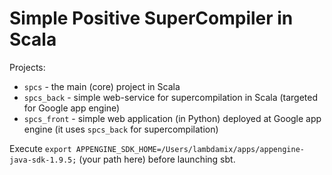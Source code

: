 # Simple Positive SuperCompiler in Scala

Projects:

* `spcs` - the main (core) project in Scala
* `spcs_back` - simple web-service for supercompilation in Scala (targeted for Google app engine)
* `spcs_front` - simple web application (in Python) deployed at Google app engine 
(it uses `spcs_back` for supercompilation)

Execute `export APPENGINE_SDK_HOME=/Users/lambdamix/apps/appengine-java-sdk-1.9.5;` (your path here)
before launching sbt.

